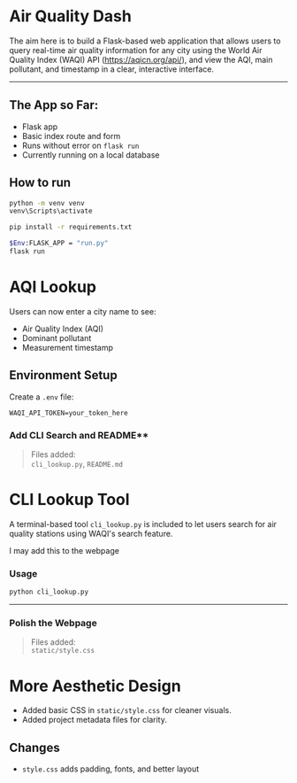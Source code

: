 # Air Quality Dash

The aim here is to build a Flask-based web application that allows users to query real-time air quality information for any city using the World Air Quality Index (WAQI) API (https://aqicn.org/api/), and view the AQI, main pollutant, and timestamp in a clear, interactive interface.

-----------------------


## The App so Far:
- Flask app
- Basic index route and form
- Runs without error on `flask run`
- Currently running on a local database

## How to run

```bash
python -m venv venv
venv\Scripts\activate

pip install -r requirements.txt

$Env:FLASK_APP = "run.py"
flask run

```


# AQI Lookup

Users can now enter a city name to see:

- Air Quality Index (AQI)
- Dominant pollutant
- Measurement timestamp


## Environment Setup

Create a `.env` file:

```env
WAQI_API_TOKEN=your_token_here

```

### Add CLI Search and README**

> Files added:  
`cli_lookup.py`, `README.md`

# CLI Lookup Tool
A terminal-based tool `cli_lookup.py` is included to let users search for air quality stations using WAQI's search feature.

I may add this to the webpage

### Usage
```bash
python cli_lookup.py
```


---

### Polish the Webpage

> Files added:  
`static/style.css`


# More Aesthetic Design

- Added basic CSS in `static/style.css` for cleaner visuals.
- Added project metadata files for clarity.

## Changes
- `style.css` adds padding, fonts, and better layout


